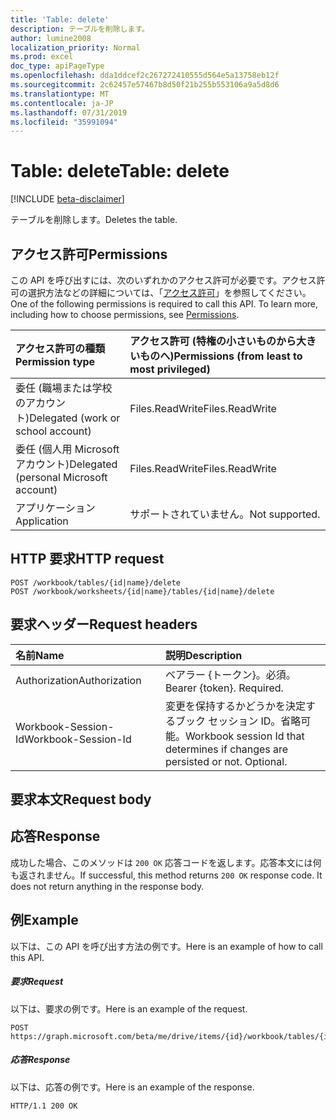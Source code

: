 ```yaml
---
title: 'Table: delete'
description: テーブルを削除します。
author: lumine2008
localization_priority: Normal
ms.prod: excel
doc_type: apiPageType
ms.openlocfilehash: dda1ddcef2c267272410555d564e5a13758eb12f
ms.sourcegitcommit: 2c62457e57467b8d50f21b255b553106a9a5d8d6
ms.translationtype: MT
ms.contentlocale: ja-JP
ms.lasthandoff: 07/31/2019
ms.locfileid: "35991094"
---
```

# <a name="table-delete"></a><span data-ttu-id="9604c-103">Table: delete</span><span class="sxs-lookup"><span data-stu-id="9604c-103">Table: delete</span></span>

[!INCLUDE [beta-disclaimer](../../includes/beta-disclaimer.md)]

<span data-ttu-id="9604c-104">テーブルを削除します。</span><span class="sxs-lookup"><span data-stu-id="9604c-104">Deletes the table.</span></span>
## <a name="permissions"></a><span data-ttu-id="9604c-105">アクセス許可</span><span class="sxs-lookup"><span data-stu-id="9604c-105">Permissions</span></span>
<span data-ttu-id="9604c-p101">この API を呼び出すには、次のいずれかのアクセス許可が必要です。アクセス許可の選択方法などの詳細については、「[アクセス許可](/graph/permissions-reference)」を参照してください。</span><span class="sxs-lookup"><span data-stu-id="9604c-p101">One of the following permissions is required to call this API. To learn more, including how to choose permissions, see [Permissions](/graph/permissions-reference).</span></span>

|<span data-ttu-id="9604c-108">アクセス許可の種類</span><span class="sxs-lookup"><span data-stu-id="9604c-108">Permission type</span></span>      | <span data-ttu-id="9604c-109">アクセス許可 (特権の小さいものから大きいものへ)</span><span class="sxs-lookup"><span data-stu-id="9604c-109">Permissions (from least to most privileged)</span></span>              |
|:--------------------|:---------------------------------------------------------|
|<span data-ttu-id="9604c-110">委任 (職場または学校のアカウント)</span><span class="sxs-lookup"><span data-stu-id="9604c-110">Delegated (work or school account)</span></span> | <span data-ttu-id="9604c-111">Files.ReadWrite</span><span class="sxs-lookup"><span data-stu-id="9604c-111">Files.ReadWrite</span></span>    |
|<span data-ttu-id="9604c-112">委任 (個人用 Microsoft アカウント)</span><span class="sxs-lookup"><span data-stu-id="9604c-112">Delegated (personal Microsoft account)</span></span> | <span data-ttu-id="9604c-113">Files.ReadWrite</span><span class="sxs-lookup"><span data-stu-id="9604c-113">Files.ReadWrite</span></span>    |
|<span data-ttu-id="9604c-114">アプリケーション</span><span class="sxs-lookup"><span data-stu-id="9604c-114">Application</span></span> | <span data-ttu-id="9604c-115">サポートされていません。</span><span class="sxs-lookup"><span data-stu-id="9604c-115">Not supported.</span></span> |

## <a name="http-request"></a><span data-ttu-id="9604c-116">HTTP 要求</span><span class="sxs-lookup"><span data-stu-id="9604c-116">HTTP request</span></span>
<!-- { "blockType": "ignored" } -->
```http
POST /workbook/tables/{id|name}/delete
POST /workbook/worksheets/{id|name}/tables/{id|name}/delete

```
## <a name="request-headers"></a><span data-ttu-id="9604c-117">要求ヘッダー</span><span class="sxs-lookup"><span data-stu-id="9604c-117">Request headers</span></span>
| <span data-ttu-id="9604c-118">名前</span><span class="sxs-lookup"><span data-stu-id="9604c-118">Name</span></span>       | <span data-ttu-id="9604c-119">説明</span><span class="sxs-lookup"><span data-stu-id="9604c-119">Description</span></span>|
|:---------------|:----------|
| <span data-ttu-id="9604c-120">Authorization</span><span class="sxs-lookup"><span data-stu-id="9604c-120">Authorization</span></span>  | <span data-ttu-id="9604c-p102">ベアラー {トークン}。必須。</span><span class="sxs-lookup"><span data-stu-id="9604c-p102">Bearer {token}. Required.</span></span> |
| <span data-ttu-id="9604c-123">Workbook-Session-Id</span><span class="sxs-lookup"><span data-stu-id="9604c-123">Workbook-Session-Id</span></span>  | <span data-ttu-id="9604c-p103">変更を保持するかどうかを決定するブック セッション ID。省略可能。</span><span class="sxs-lookup"><span data-stu-id="9604c-p103">Workbook session Id that determines if changes are persisted or not. Optional.</span></span>|

## <a name="request-body"></a><span data-ttu-id="9604c-126">要求本文</span><span class="sxs-lookup"><span data-stu-id="9604c-126">Request body</span></span>

## <a name="response"></a><span data-ttu-id="9604c-127">応答</span><span class="sxs-lookup"><span data-stu-id="9604c-127">Response</span></span>

<span data-ttu-id="9604c-p104">成功した場合、このメソッドは `200 OK` 応答コードを返します。応答本文には何も返されません。</span><span class="sxs-lookup"><span data-stu-id="9604c-p104">If successful, this method returns `200 OK` response code. It does not return anything in the response body.</span></span>

## <a name="example"></a><span data-ttu-id="9604c-130">例</span><span class="sxs-lookup"><span data-stu-id="9604c-130">Example</span></span>
<span data-ttu-id="9604c-131">以下は、この API を呼び出す方法の例です。</span><span class="sxs-lookup"><span data-stu-id="9604c-131">Here is an example of how to call this API.</span></span>
##### <a name="request"></a><span data-ttu-id="9604c-132">要求</span><span class="sxs-lookup"><span data-stu-id="9604c-132">Request</span></span>
<span data-ttu-id="9604c-133">以下は、要求の例です。</span><span class="sxs-lookup"><span data-stu-id="9604c-133">Here is an example of the request.</span></span>
<!-- {
  "blockType": "request",
  "name": "table_delete"
}-->
```http
POST https://graph.microsoft.com/beta/me/drive/items/{id}/workbook/tables/{id|name}/delete
```

##### <a name="response"></a><span data-ttu-id="9604c-134">応答</span><span class="sxs-lookup"><span data-stu-id="9604c-134">Response</span></span>
<span data-ttu-id="9604c-135">以下は、応答の例です。</span><span class="sxs-lookup"><span data-stu-id="9604c-135">Here is an example of the response.</span></span> 
<!-- {
  "blockType": "response",
  "truncated": true,
  "@odata.type": "microsoft.graph.none"
} -->
```http
HTTP/1.1 200 OK
```

<!-- uuid: 8fcb5dbc-d5aa-4681-8e31-b001d5168d79
2015-10-25 14:57:30 UTC -->
<!--
{
  "type": "#page.annotation",
  "description": "Table: delete",
  "keywords": "",
  "section": "documentation",
  "tocPath": "",
  "suppressions": []
}
-->
